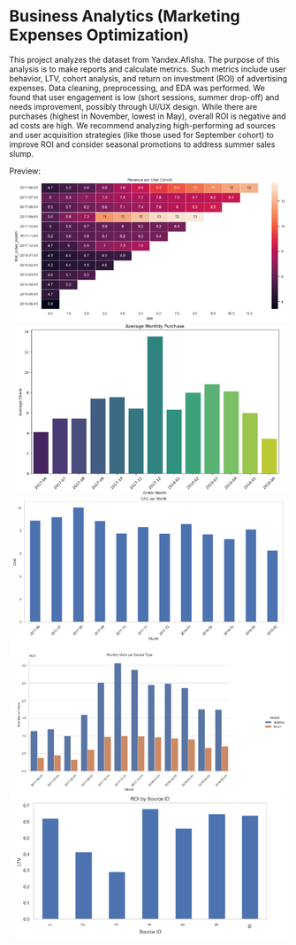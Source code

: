 # Business Analytics (Marketing Expenses Optimization)

This project analyzes the dataset from Yandex.Afisha. The purpose of this analysis is to make reports and calculate metrics. Such metrics include user behavior, LTV, cohort analysis, and return on investment (ROI) of advertising expenses. Data cleaning, preprocessing, and EDA was performed. We found that user engagement is low (short sessions, summer drop-off) and needs improvement, possibly through UI/UX design. While there are purchases (highest in November, lowest in May), overall ROI is negative and ad costs are high. We recommend analyzing high-performing ad sources and user acquisition strategies (like those used for September cohort) to improve ROI and consider seasonal promotions to address summer sales slump.

Preview:<br>
![Revenue per User Cohort](https://github.com/L-michelle/Projects/blob/main/Business%20Analytics/Images/Revenue%20per%20User%20Cohort.png)
![Avg Monthly Purchase](https://github.com/L-michelle/Projects/blob/main/Business%20Analytics/Images/Avg%20Monthly%20Purchase.png)
![CAC per month](https://github.com/L-michelle/Projects/blob/main/Business%20Analytics/Images/CAC%20per%20Month.png)
![monthly visits per device](https://github.com/L-michelle/Projects/blob/main/Business%20Analytics/Images/Monthly%20Visits%20per%20Device%20Type.png)
![roi](https://github.com/L-michelle/Projects/blob/main/Business%20Analytics/Images/ROI%20by%20Source%20ID.png)
